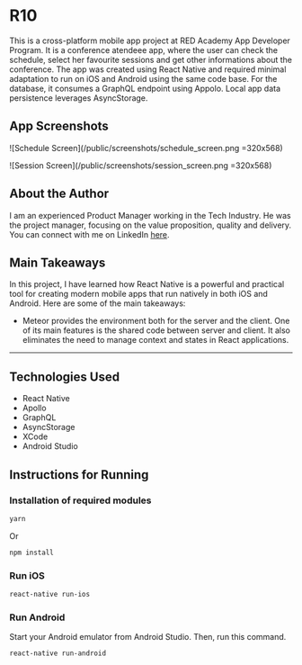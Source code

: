 # R10

This is a cross-platform mobile app project at RED Academy App Developer Program. It is a conference atendeee app, where the user can check the schedule, select her favourite sessions and get other informations about the conference. The app was created using React Native and required minimal adaptation to run on iOS and Android using the same code base. For the database, it consumes a GraphQL endpoint using Appolo. Local app data persistence leverages AsyncStorage.

## App Screenshots

![Schedule Screen](/public/screenshots/schedule_screen.png =320x568)

![Session Screen](/public/screenshots/session_screen.png =320x568)

## About the Author

I am an experienced Product Manager working in the Tech Industry. He was the project manager, focusing on the value proposition, quality and delivery. You can connect with me on LinkedIn [here](https://www.linkedin.com/in/andre-marques-moura).

## Main Takeaways

In this project, I have learned how React Native is a powerful and practical tool for creating modern mobile apps that run natively in both iOS and Android. Here are some of the main takeaways:

- Meteor provides the environment both for the server and the client. One of its main features is the shared code between server and client. It also eliminates the need to manage context and states in React applications.

---

## Technologies Used

- React Native
- Apollo
- GraphQL
- AsyncStorage
- XCode
- Android Studio

## Instructions for Running

### Installation of required modules

```bash
yarn
```

Or

```bash
npm install
```

### Run iOS

```bash
react-native run-ios
```

### Run Android

Start your Android emulator from Android Studio. Then, run this command.

```bash
react-native run-android
```
